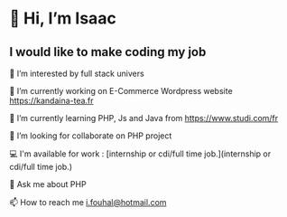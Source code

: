 # 👋 Hi, I’m Isaac

## I would like to make coding my job

👀 I’m interested by full stack univers

🔭 I’m currently working on E-Commerce Wordpress website https://kandaina-tea.fr

🌱 I’m currently learning PHP, Js and Java from https://www.studi.com/fr

👯 I’m looking for collaborate on PHP project

💻 I'm available for work : [internship or cdi/full time job.](internship or cdi/full time job.)

💬 Ask me about PHP

📫 How to reach me i.fouhal@hotmail.com
